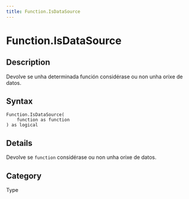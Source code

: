 ```yaml
---
title: Function.IsDataSource
---
```


# Function.IsDataSource


## Description

Devolve se unha determinada función considérase ou non unha orixe de datos.


## Syntax

```powerquery
Function.IsDataSource(
    function as function
) as logical
```


## Details

Devolve se <code>function</code> considérase ou non unha orixe de datos.



## Category
Type

